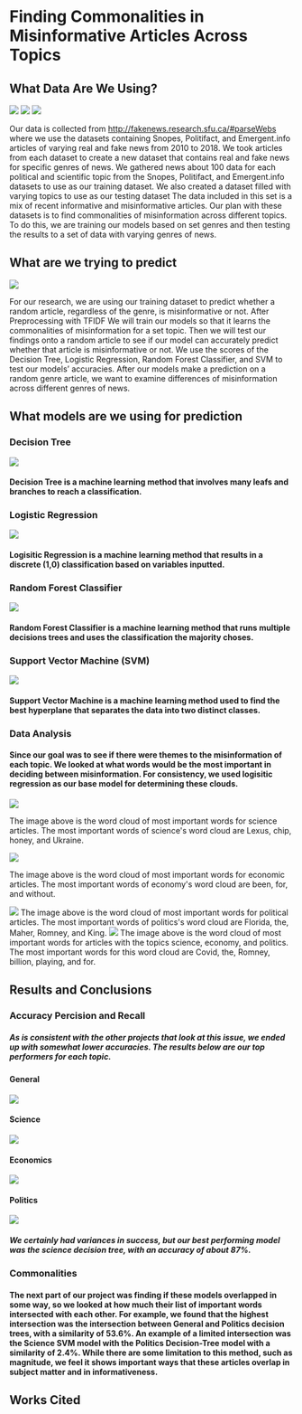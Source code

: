 # Finding Commonalities in Misinformative Articles Across Topics
## What Data Are We Using?
<img src="assets/img/Snopes.png">    <img src="assets/img/Polifact.png">     <img src="assets/img/emergent.jfif">

Our data is collected from http://fakenews.research.sfu.ca/#parseWebs where we use the datasets containing Snopes, Politifact, and Emergent.info articles of varying real and fake news from 2010 to 2018. We took articles from each dataset to create a new dataset that contains real and fake news for specific genres of news. We gathered news about 100 data for each political and scientific topic from the Snopes, Politifact, and Emergent.info datasets to use as our training dataset. We also created a dataset filled with varying topics to use as our testing dataset The data included in this set is a mix of recent informative and misinformative articles. Our plan with these datasets is to find commonalities of misinformation across different topics. To do this, we are training our models based on set genres and then testing the results to a set of data with varying genres of news. 
## What are we trying to predict
<img src="assets/img/infowars.png">
 
For our research, we are using our training dataset to predict whether a random article, regardless of the genre, is misinformative or not. After Preprocessing with TFIDF We will train our models so that it learns the commonalities of misinformation for a set topic. Then we will test our findings onto a random article to see if our model can accurately predict whether that article is misinformative or not. We use the scores of the Decision Tree, Logistic Regression, Random Forest Classifier, and SVM to test our models’ accuracies. After our models make a prediction on a random genre article, we want to examine differences of misinformation across different genres of news.
## What models are we using for prediction
### Decision Tree
<img src="assets/img/decision_tree_example.png">

#### Decision Tree is a machine learning method that involves many leafs and branches to reach a classification.


### Logistic Regression
<img src="assets/img/logistic_regression_example.png">

#### Logisitic Regression is a machine learning method that results in a discrete (1,0) classification based on variables inputted.


### Random Forest Classifier
<img src="assets/img/random_forest_classifier.png">

#### Random Forest Classifier is a machine learning method that runs multiple decisions trees and uses the classification the majority choses.


### Support Vector Machine (SVM)
<img src="assets/img/svm_example.png">

#### Support Vector Machine is a machine learning method used to find the best hyperplane that separates the data into two distinct classes.


### Data Analysis
#### Since our goal was to see if there were themes to the misinformation of each topic. We looked at what words would be the most important in deciding between misinformation. For consistency, we used logisitic regression as our base model for determining these clouds.

<img src="assets/img/science_logisitic_cloud (1).png"> 

The image above is the word cloud of most important words for science articles. The most important words of science's word cloud are Lexus, chip, honey, and Ukraine.

<img src="assets/img/economics_logisitic_cloud (1).png">

The image above is the word cloud of most important words for economic articles. The most important words of economy's word cloud are been, for, and without.

<img src="assets/img/politics_logisitic_cloud.png">
The image above is the word cloud of most important words for political articles. The most important words of politics's word cloud are Florida, the, Maher, Romney, and King.

<img src="assets/img/general_logisitic_cloud.png">
The image above is the word cloud of most important words for articles with the topics science, economy, and politics. The most important words for this word cloud are Covid, the, Romney, billion, playing, and for.

## Results and Conclusions
### Accuracy Percision and Recall
##### As is consistent with the other projects that look at this issue, we ended up with somewhat lower accuracies. The results below are our top performers for each topic.
#### General 
 <img src="assets/img/general_acc.PNG">
 
#### Science
 <img src="assets/img/science_accPNG.PNG">
 
#### Economics
 <img src="assets/img/economics_acc.PNG">
 
#### Politics
 <img src="assets/img/politics_acc.PNG">

##### We certainly had variances in success, but our best performing model was the science decision tree, with an accuracy of about 87%.
### Commonalities
#### The next part of our project was finding if these models overlapped in some way, so we looked at how much their list of important words intersected with each other. For example, we found that the highest intersection was the intersection between General and Politics decision trees, with a similarity of 53.6%. An example of a limited intersection was the Science SVM model with the Politics Decision-Tree model with a similarity of 2.4%. While there are some limitation to this method, such as magnitude, we feel it shows important ways that these articles overlap in subject matter and in informativeness.

## Works Cited
